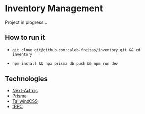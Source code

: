 # Inventory Management

Project in progress...

## How to run it

- `git clone git@github.com:caleb-freitas/inventory.git && cd inventory`

- `npm install && npx prisma db push && npm run dev`

## Technologies

- [Next-Auth.js](https://next-auth.js.org)
- [Prisma](https://prisma.io)
- [TailwindCSS](https://tailwindcss.com)
- [tRPC](https://trpc.io)
